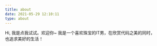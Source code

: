```yaml
---
title: about
date: 2021-05-29 12:10:11
type: about
---
```



Hi, 我是点我试试。欢迎你~
我是一个喜欢珠宝的IT男，在欣赏代码之美的同时，也追求美好的生活！